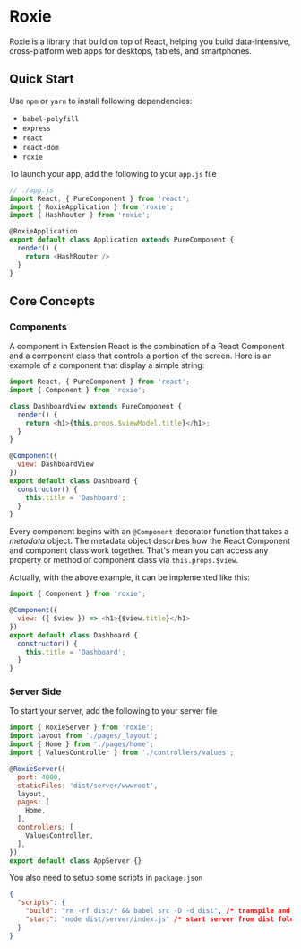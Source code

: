 # Roxie

Roxie is a library that build on top of React, helping you build data-intensive, cross-platform web apps for desktops, tablets, and smartphones.

## Quick Start

Use `npm` or `yarn` to install following dependencies:

  * `babel-polyfill`
  * `express`
  * `react`
  * `react-dom`
  * `roxie`

To launch your app, add the following to your `app.js` file

```js
// ./app.js
import React, { PureComponent } from 'react';
import { RoxieApplication } from 'roxie';
import { HashRouter } from 'roxie';

@RoxieApplication
export default class Application extends PureComponent {
  render() {
    return <HashRouter />
  }
}
```

## Core Concepts

### Components

A component in Extension React is the combination of a React Component and a component class that controls a portion of the screen. Here is an example of a component that display a simple string:

```js
import React, { PureComponent } from 'react';
import { Component } from 'roxie';

class DashboardView extends PureComponent {
  render() {
    return <h1>{this.props.$viewModel.title}</h1>;
  }
}

@Component({
  view: DashboardView
})
export default class Dashboard {
  constructor() {
    this.title = 'Dashboard';
  }
}
```

Every component begins with an `@Component` decorator function that takes a *metadata* object. The metadata object describes how the React Component and component class work together. That's mean you can access any property or method of component class via `this.props.$view`.

Actually, with the above example, it can be implemented like this:

```js
import { Component } from 'roxie';

@Component({
  view: ({ $view }) => <h1>{$view.title}</h1>
})
export default class Dashboard {
  constructor() {
    this.title = 'Dashboard';
  }
}
```

### Server Side

To start your server, add the following to your server file

```js
import { RoxieServer } from 'roxie';
import layout from './pages/_layout';
import { Home } from './pages/home';
import { ValuesController } from './controllers/values';

@RoxieServer({
  port: 4000,
  staticFiles: 'dist/server/wwwroot',
  layout,
  pages: [
    Home,
  ],
  controllers: [
    ValuesController,
  ],
})
export default class AppServer {}
```

You also need to setup some scripts in `package.json`

```json
{
  "scripts": {
    "build": "rm -rf dist/* && babel src -D -d dist", /* transpile and copy to dist folder */
    "start": "node dist/server/index.js" /* start server from dist folder */
  }
}
```

